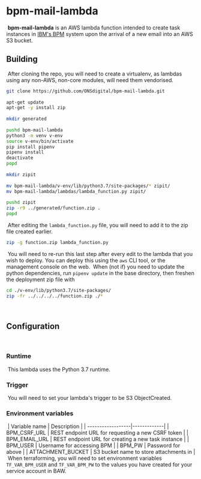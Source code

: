# bpm-mail-lambda
​
**bpm-mail-lambda** is an AWS lambda function intended to create task instances in [IBM's BPM](https://www.ibm.com/Automation/BPM‎) system upon the arrival of a new email into an AWS S3 bucket.
​
## Building
​
After cloning the repo, you will need to create a virtualenv, as lambdas using any non-AWS, non-core modules, will need them vendorised.
​
```sh
git clone https://github.com/ONSdigital/bpm-mail-lambda.git
​
apt-get update
apt-get -y install zip
​
mkdir generated
​
pushd bpm-mail-lambda
python3 -m venv v-env
source v-env/bin/activate
pip install pipenv
pipenv install
deactivate
popd
​
mkdir zipit
​
mv bpm-mail-lambda/v-env/lib/python3.7/site-packages/* zipit/
mv bpm-mail-lambda/lambdas/lambda_function.py zipit/
​
pushd zipit
zip -r9 ../generated/function.zip .
popd
```
​
After editing the `lambda_function.py` file, you will need to add it to the zip file created earlier.
​
```sh
zip -g function.zip lambda_function.py
```
​
You will need to re-run this last step after every edit to the lambda that you wish to deploy. You can deploy this using the `aws` CLI tool, or the management console on the web.
​
When (not if) you need to update the python dependencies, run `pipenv update` in the base directory, then freshen the deployment zip file with
​
```sh
cd ./v-env/lib/python3.7/site-packages/
zip -fr ../../../../function.zip ./*
```
​
## Configuration
​
### Runtime
​
This lambda uses the Python 3.7 runtime.
​
### Trigger
​
You will need to set your lambda's trigger to be S3 ObjectCreated.
​
### Environment variables
​
| Variable name     | Description |
| ------------------|-------------|
| BPM_CSRF_URL      | REST endpoint URL for requesting a new CSRF token |
| BPM_EMAIL_URL     | REST endpoint URL for creating a new task instance |
| BPM_USER          | Username for accessing BPM |
| BPM_PW            | Password for above |
| ATTACHMENT_BUCKET | S3 bucket name to store attachments in |
​
When terraforming, you will need to set environment variables `TF_VAR_BPM_USER` and `TF_VAR_BPM_PW` to the values you have created for your service account in BAW.